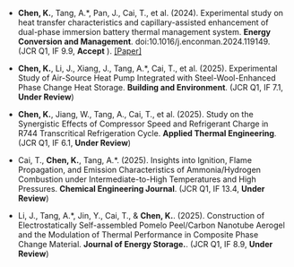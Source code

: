 - <strong>Chen, K.</strong>, Tang, A.*, Pan, J., Cai, T., et al. (2024). Experimental study on heat transfer characteristics and capillary-assisted enhancement of dual-phase immersion battery thermal management system. <strong>Energy Conversion and Management</strong>. doi:10.1016/j.enconman.2024.119149. (JCR Q1, IF 9.9, <strong>Accept</strong> ). [[Paper]](https://doi.org/10.1016/j.enconman.2024.119149)

- <strong>Chen, K.</strong>, Li, J., Xiang, J., Tang, A.*, Cai, T., et al. (2025). Experimental Study of Air-Source Heat Pump Integrated with Steel-Wool-Enhanced Phase Change Heat Storage.  <strong>Building and Environment</strong>. (JCR Q1, IF 7.1, <strong>Under Review</strong>)

- <strong>Chen, K.</strong>, Jiang, W., Tang, A., Cai, T., et al. (2025). Study on the Synergistic Effects of Compressor Speed and Refrigerant Charge in R744 Transcritical Refrigeration Cycle. <strong>Applied Thermal Engineering</strong>. (JCR Q1, IF 6.1, <strong>Under Review</strong>)

- Cai, T., <strong>Chen, K.</strong>, Tang, A.*. (2025). Insights into Ignition, Flame Propagation, and Emission Characteristics of Ammonia/Hydrogen Combustion under Intermediate-to-High Temperatures and High Pressures. <strong>Chemical Engineering Journal</strong>. (JCR Q1, IF 13.4, <strong>Under Review</strong>)

- Li, J., Tang, A.*, Jin, Y., Cai, T., & <strong>Chen, K.</strong>. (2025). Construction of Electrostatically Self-assembled Pomelo Peel/Carbon Nanotube Aerogel and the Modulation of Thermal Performance in Composite Phase Change Material. <strong>Journal of Energy Storage.</strong>. (JCR Q1, IF 8.9, <strong>Under Review</strong>)
